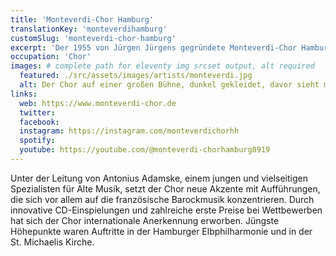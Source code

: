 ```yaml
---
title: 'Monteverdi-Chor Hamburg'
translationKey: 'monteverdihamburg'
customSlug: 'monteverdi-chor-hamburg'
excerpt: 'Der 1955 von Jürgen Jürgens gegründete Monteverdi-Chor Hamburg ist einer der renommiertesten deutschen Chöre.'
occupation: 'Chor'
images: # complete path for eleventy img srcset output, alt required
  featured: ./src/assets/images/artists/monteverdi.jpg
  alt: Der Chor auf einer großen Bühne, dunkel gekleidet, davor sieht man Publikum
links:
  web: https://www.monteverdi-chor.de
  twitter:
  facebook:
  instagram: https://instagram.com/monteverdichorhh
  spotify:
  youtube: https://youtube.com/@monteverdi-chorhamburg8919
---
```


Unter der Leitung von Antonius Adamske, einem jungen und vielseitigen Spezialisten für Alte Musik, setzt der Chor neue Akzente mit Aufführungen, die sich vor allem auf die französische Barockmusik konzentrieren. Durch innovative CD-Einspielungen und zahlreiche erste Preise bei Wettbewerben hat sich der Chor internationale Anerkennung erworben. Jüngste Höhepunkte waren Auftritte in der Hamburger Elbphilharmonie und in der St. Michaelis Kirche.
